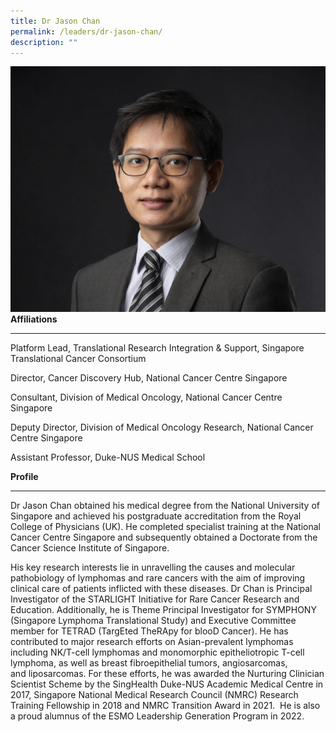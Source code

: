 ```yaml
---
title: Dr Jason Chan
permalink: /leaders/dr-jason-chan/
description: ""
---
```


![](/images/Leaders/dr-jason-chan.jpg)**Affiliations** 

* * *

Platform Lead, Translational Research Integration & Support, Singapore Translational Cancer Consortium

Director, Cancer Discovery Hub, National Cancer Centre Singapore 

Consultant, Division of Medical Oncology, National Cancer Centre Singapore  

Deputy Director, Division of Medical Oncology Research, National Cancer Centre Singapore 

Assistant Professor, Duke-NUS Medical School 

**Profile** 

* * *

Dr Jason Chan obtained his medical degree from the National University of Singapore and achieved his postgraduate accreditation from the Royal College of Physicians (UK). He completed specialist training at the National Cancer Centre Singapore and subsequently obtained a Doctorate from the Cancer Science Institute of Singapore. 

His key research interests lie in unravelling the causes and molecular pathobiology of lymphomas and rare cancers with the aim of improving clinical care of patients inflicted with these diseases. Dr Chan is Principal Investigator of the STARLIGHT Initiative for Rare Cancer Research and Education. Additionally, he is Theme Principal Investigator for SYMPHONY (Singapore Lymphoma Translational Study) and Executive Committee member for TETRAD (TargEted TheRApy for blooD Cancer). He has contributed to major research efforts on Asian-prevalent lymphomas including NK/T-cell lymphomas and monomorphic epitheliotropic T-cell lymphoma, as well as breast fibroepithelial tumors, angiosarcomas, and liposarcomas. For these efforts, he was awarded the Nurturing Clinician Scientist Scheme by the SingHealth Duke-NUS Academic Medical Centre in 2017, Singapore National Medical Research Council (NMRC) Research Training Fellowship in 2018 and NMRC Transition Award in 2021.  He is also a proud alumnus of the ESMO Leadership Generation Program in 2022.
